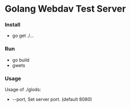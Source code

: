 # Golang Webdav Test Server

### Install
  - go get ./...

### Run
 - go build
 - gwets

### Usage
  Usage of ./glods:
  * --port, Set server port. (default 8080)
